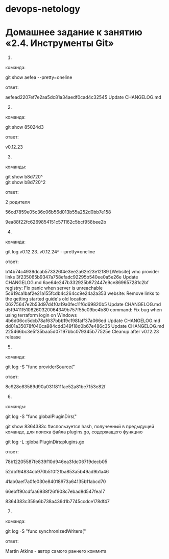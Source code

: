 # devops-netology

# Домашнее задание к занятию «2.4. Инструменты Git»

1. 
команда: 

git show aefea --pretty=oneline

ответ: 

aefead2207ef7e2aa5dc81a34aedf0cad4c32545 Update CHANGELOG.md

2. 
команда:

git show 85024d3

ответ: 

v0.12.23

3. 
команды:

git show b8d720^   
git show b8d720^2

ответ: 

2 родителя

56cd7859e05c36c06b56d013b55a252d0bb7e158

9ea88f22fc6269854151c571162c5bcf958bee2b

4. 
команда:

git log v0.12.23..v0.12.24^ --pretty=oneline

ответ:

b14b74c4939dcab573326f4e3ee2a62e23e12f89 [Website] vmc provider links
3f235065b9347a758efadc92295b540ee0a5e26e Update CHANGELOG.md
6ae64e247b332925b872447e9ce869657281c2bf registry: Fix panic when server is unreachable
5c619ca1baf2e21a155fcdb4c264cc9e24a2a353 website: Remove links to the getting started guide's old location
06275647e2b53d97d4f0a19a0fec11f6d69820b5 Update CHANGELOG.md
d5f9411f5108260320064349b757f55c09bc4b80 command: Fix bug when using terraform login on Windows
4b6d06cc5dcb78af637bbb19c198faff37a066ed Update CHANGELOG.md
dd01a35078f040ca984cdd349f18d0b67e486c35 Update CHANGELOG.md
225466bc3e5f35baa5d07197bbc079345b77525e Cleanup after v0.12.23 release

5.
команда:

git log -S "func providerSource("

ответ:

8c928e83589d90a031f811fae52a81be7153e82f

6.
команды:

git log -S "func globalPluginDirs("

git show 8364383c #используется hash, полученный в предыдущей команде, для поиска файла plugins.go, содержащего функцию

git log -L :globalPluginDirs:plugins.go

ответ:

78b12205587fe839f10d946ea3fdc06719decb05

52dbf94834cb970b510f2fba853a5b49ad9b1a46

41ab0aef7a0fe030e84018973a64135b11abcd70

66ebff90cdfaa6938f26f908c7ebad8d547fea17

8364383c359a6b738a436d1b7745ccdce178df47

7.
команда:

git log -S "func synchronizedWriters("

ответ:

Martin Atkins - автор самого раннего коммита

